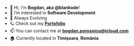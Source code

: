 - 👋 Hi, I’m **Bogdan, aka @blankode**!
- 👀 I’m interested in **Software Development**
- 🥚 Always Evolving
- 🪐 Check out my [**Portofolio**](https://blankode.github.io/Portofolio/)
- 📫 You can contact me at **bogdan.porosnicu@icloud.com**
- 🏠 Currently located in **Timișoara**, **România**
